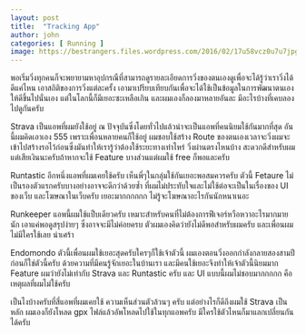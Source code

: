 ```yaml
---
layout: post
title:  "Tracking App"
author: john
categories: [ Running ]
image: https://bestrangers.files.wordpress.com/2016/02/17u58vcz0u7u7jpg.jpg
---
```


พอเริ่มวิ่งทุกคนก็จะพยายามหาอุปกรณืที่สามารถดูรายละเอียดการวิ่งของตนเองดูเพื่อจะได้รู้ว่าเราวิ่งได้ดีแค่ไหน เอาสถิติของการวิ่งแต่ละครั้ง เอามาเปรียบเทียบกันเพื่อจะได้ใช้เป็นข้อมูลในการพัฒนาตนเองให้ดีขึ้นไปนั่นเอง แต่ในโลกนี้ก็มีเยอะซะเหลือเกิน และผมเองก็ลองมาหลายอันละ มีอะไรบ้างที่เคบลองไปดูกันครับ

Strava เป็นแอพที่ผมยังใช้อยู่ ณ ปัจจุบันซึ่งโดยทั่วไปแล้วน่าจะเป็นแอพที่คนนิยมใช้กันมากที่สุด อันนี้ผมคิดเอาเอง 555 เพราะเพื่อนหลายคนก็ใช้อยู่ ผมชอบใช้สร้าง Route ของตนเองเวลาจะวิ่งผมจะเข้าไปสร้างรอไว้ก่อนซึ่งมันทำให้เรารู้ว่าต้องใช้ระยะทางเท่าไหร่ วิ่งผ่านตรงไหนบ้าง สะดวกดีสำหรับผม แต่เสียเงินนะครับถ้าหากจะใช้ Feature บางส่วนแต่ผมใช้ free ก็พอและครับ

Runtastic อีกหนึ่งแอพที่ผมเคยใช้ครับ เห็นพี่ๆในกลุ่มใช้กันเยอะพอสมควรครับ ตัวนี้ Fetaure ไม่เป็นรองตัวแรกครับบางอย่างอาจจะดีกว่าด้วยซ้ำ ที่ผมไม่ประทับใจและไม่ใช้ต่อจะเป็นในเรื่องของ UI ของเว็บ และโฆษณาในเว็บครับ เยอะมากกกกกก ไม่รู้จะโฆษณาอะไรกันนักหนาเนอะ

Runkeeper แอพนี้ผมใช้แป็บเดียวครับ เหมาะสำหรับคนที่ไม่ต้องการฟีเจอร์หวือหวาอะไรมากมายนัก เอาแค่พอดูสรุปง่ายๆ ซึ่งอาจจะมีไม่ค่อยครบ ตัวผมเองคิดว่ายังไม่ดีพอสำหรับผมครับ และเพื่อนผมไม่มีใครใช้เลย น่าเศร้า

Endomondo ตัวนี้เพื่อนผมใช้เยอะสุดครับใครๆก็ใช้เจ้าตัวนี้ ผมเองตอนวิ่งออกกำลังกลายสองสามปีก่อนก็ใช่ตัวนี้ครับ ด้วยความที่มีคนรู้จักเยอะในบ้านเรา และมีคนใช้เยอะจึงทำให้เจ้าตัวนี้นิยมมาก Feature ผมว่ายังไม่เท่ากับ Strava และ Runtastic ครับ และ UI แบบนี้ผมไม่ชอบมากกกกก คือเหตุผลที่ผมไม่ใช้ครับ

เป็นไงบ้างครับที่สี่แอพที่ผมเคยใช้ ความเห็นส่วนตัวล้วนๆ ครับ แต่อย่างไรก็ดีถึงผมใช้ Strava เป็นหลัก ผมเองก็ยังโหลด gpx ไฟล์แล้วอัพโหลดไปใช้ในทุกแอพครับ มีใครใช้ตัวไหนก็มาแลกเปลี่ยนกันได้ครับ
